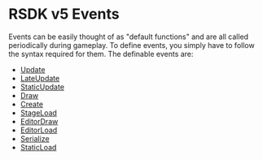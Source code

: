 # RSDK v5 Events

Events can be easily thought of as "default functions" and are all called periodically during gameplay.
To define events, you simply have to follow the syntax required for them.
The definable events are:

- [Update](Update/README.md)
- [LateUpdate](LateUpdate/README.md)
- [StaticUpdate](StaticUpdate/README.md)
- [Draw](Draw/README.md)
- [Create](Create/README.md)
- [StageLoad](StageLoad/README.md)
- [EditorDraw](EditorDraw/README.md)
- [EditorLoad](EditorLoad/README.md)
- [Serialize](Serialize/README.md)
- [StaticLoad](StaticLoad/README.md)